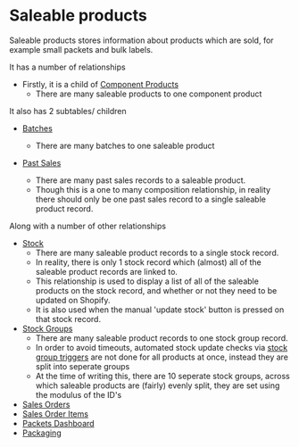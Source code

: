 # Saleable products

Saleable products stores information about products which are sold, for example small packets and bulk labels.

It has a number of relationships

- Firstly, it is a child of [Component Products](componentProds.md)
  - There are many saleable products to one component product

It also has 2 subtables/ children

- [Batches](batches.md)

  - There are many batches to one saleable product

- [Past Sales](pastSales.md)
  - There are many past sales records to a saleable product.
  - Though this is a one to many composition relationship, in reality there should only be one past sales record to a single saleable product record.

Along with a number of other relationships

- [Stock](stock.md)
  - There are many saleable product records to a single stock record.
  - In reality, there is only 1 stock record which (almost) all of the saleable product records are linked to.
  - This relationship is used to display a list of all of the saleable products on the stock record, and whether or not they need to be updated on Shopify.
  - It is also used when the manual 'update stock' button is pressed on that stock record.
- [Stock Groups](stockGroups.md)
  - There are many saleable product records to one stock group record.
  - In order to avoid timeouts, automated stock update checks via [stock group triggers](../integromatScenarios/stockControlTrigger.md) are not done for all products at once, instead they are split into seperate groups
  - At the time of writing this, there are 10 seperate stock groups, across which saleable products are (fairly) evenly split, they are set using the modulus of the ID's
- [Sales Orders](salesOrders.md)
- [Sales Order Items](salesOrderItems.md)
- [Packets Dashboard](packetsDash.md)
- [Packaging](packaging.md)
